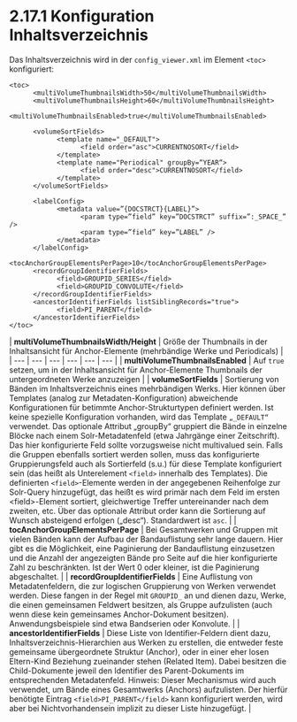 # 2.17.1 Konfiguration Inhaltsverzeichnis

Das Inhaltsverzeichnis wird in der `config_viewer.xml` im Element `<toc>` konfiguriert:

```markup
<toc>
      <multiVolumeThumbnailsWidth>50</multiVolumeThumbnailsWidth>
      <multiVolumeThumbnailsHeight>60</multiVolumeThumbnailsHeight>
      <multiVolumeThumbnailsEnabled>true</multiVolumeThumbnailsEnabled>

      <volumeSortFields>
            <template name="_DEFAULT">
                  <field order="asc">CURRENTNOSORT</field>
            </template>
            <template name="Periodical" groupBy=“YEAR“>
                  <field order="desc">CURRENTNOSORT</field>
            </template>
      </volumeSortFields>

      <labelConfig>
            <metadata value=”{DOCSTRCT}{LABEL}”>
                  <param type=”field” key=”DOCSTRCT” suffix=”:_SPACE_” />
                  <param type=”field” key=”LABEL” />
            </metadata>
      </labelConfig>
      <tocAnchorGroupElementsPerPage>10</tocAnchorGroupElementsPerPage>
      <recordGroupIdentifierFields>
            <field>GROUPID_SERIES</field>
            <field>GROUPID_CONVOLUTE</field>
      </recordGroupIdentifierFields>
      <ancestorIdentifierFields listSiblingRecords="true">
            <field>PI_PARENT</field>
      </ancestorIdentifierFields>
</toc>
```

| **multiVolumeThumbnailsWidth/Height** | Größe der Thumbnails in der Inhaltsansicht für Anchor-Elemente \(mehrbändige Werke und Periodicals\) |
| --- | --- | --- | --- | --- | --- |
| **multiVolumeThumbnailsEnabled** | Auf `true` setzen, um in der Inhaltsansicht für Anchor-Elemente Thumbnails der untergeordneten Werke anzuzeigen |
| **volumeSortFields** | Sortierung von Bänden im Inhaltsverzeichnis eines mehrbändigen Werks. Hier können über Templates \(analog zur Metadaten-Konfiguration\) abweichende Konfigurationen für betimmte Anchor-Strukturtypen definiert werden. Ist keine spezielle Konfiguration vorhanden, wird das Template `„_DEFAULT“` verwendet. Das optionale Attribut „groupBy“ gruppiert die Bände in einzelne Blöcke nach einem Solr-Metadatenfeld \(etwa Jahrgänge einer Zeitschrift\). Das hier konfigurierte Feld sollte vorzugsweise nicht multivalued sein. Falls die Gruppen ebenfalls sortiert werden sollen, muss das konfigurierte Gruppierungsfeld auch als Sortierfeld \(s.u.\) für diese Template konfiguriert sein \(das heißt als Unterelement `<field>` innerhalb des Templates\). Die definierten `<field>`-Elemente werden in der angegebenen Reihenfolge zur Solr-Query hinzugefügt, das heißt es wird primär nach dem Feld im ersten &lt;field&gt;-Element sortiert, gleichwertige Treffer untereinander nach dem zweiten, etc. Über das optionale Attribut order kann die Sortierung auf Wunsch absteigend erfolgen \(„desc“\). Standardwert ist `asc`. |
| **tocAnchorGroupElementsPerPage** | Bei Gesamtwerken und Gruppen mit vielen Bänden kann der Aufbau der Bandauflistung sehr lange dauern. Hier gibt es die Möglichkeit, eine Paginierung der Bandauflistung einzusetzen und die Anzahl der angezeigten Bände pro Seite auf die hier konfigurierte Zahl zu beschränkten. Ist der Wert 0 oder kleiner, ist die Paginierung abgeschaltet. |
| **recordGroupIdentifierFields** | Eine Auflistung von Metadatenfeldern, die zur logischen Gruppierung von Werken verwendet werden. Diese fangen in der Regel mit `GROUPID_` an und dienen dazu, Werke, die einen gemeinsamen Feldwert besitzen, als Gruppe aufzulisten \(auch wenn diese kein gemeinsames Anchor-Dokument besitzen\). Anwendungsbeispiele sind etwa Bandserien oder Konvolute. |
| **ancestorIdentifierFields** | Diese Liste von Identifier-Feldern dient dazu, Inhaltsverzeichnis-Hierarchien aus Werken zu erstellen, die entweder feste gemeinsame übergeordnete Struktur \(Anchor\), oder in einer eher losen Eltern-Kind Beziehung zueinander stehen \(Related Item\). Dabei besitzen die Child-Dokumente jeweil den Identifier des Parent-Dokuments im entsprechenden Metadatenfeld. Hinweis: Dieser Mechanismus wird auch verwendet, um Bände eines Gesamtwerks \(Anchors\) aufzulisten. Der hierfür benötigte Eintrag `<field>PI_PARENT</field>` kann konfiguriert werden, wird aber bei Nichtvorhandensein implizit zu dieser Liste hinzugefügt. |

